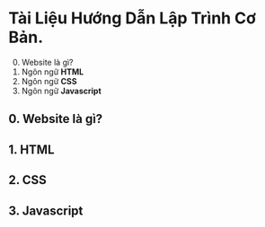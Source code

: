 # Tài Liệu Hướng Dẫn Lập Trình Cơ Bản.

0. Website là gì?
1. Ngôn ngữ **HTML**
2. Ngôn ngữ **CSS**
3. Ngôn ngữ **Javascript**

## 0. Website là gì?
## 1. HTML
## 2. CSS
## 3. Javascript
